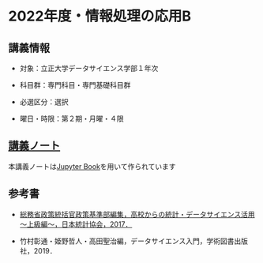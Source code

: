 # 2022年度・情報処理の応用B



## 講義情報

- 対象：立正大学データサイエンス学部１年次
- 科目群：専門科目・専門基礎科目群

- 必選区分：選択

- 曜日・時限：第２期・月曜・４限



## [講義ノート](https://tnarizuka.github.io/AIP_2022/)

本講義ノートは[Jupyter Book](https://jupyterbook.org/en/stable/intro.html)を用いて作られています



## 参考書

- [総務省政策統括官政策基準部編集，高校からの統計・データサイエンス活用～上級編～，日本統計協会，2017．](https://www.soumu.go.jp/toukei_toukatsu/info/guide/stkankyo.htm)

- 竹村彰通・姫野哲人・高田聖治編，データサイエンス入門，学術図書出版社，2019．

